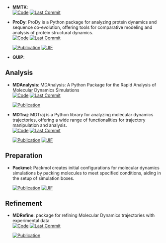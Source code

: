 



- **MMTK**:   
    [![Code](https://img.shields.io/github/stars/khinsen/mmtk?style=for-the-badge&logo=github)](https://github.com/khinsen/mmtk) 
    [![Last Commit](https://img.shields.io/github/last-commit/khinsen/mmtk?style=for-the-badge&logo=github)](https://github.com/khinsen/mmtk) 




- **ProDy**: ProDy is a Python package for analyzing protein dynamics and sequence co-evolution, offering tools for comparative modeling and analysis of protein structural dynamics.  
    [![Code](https://img.shields.io/github/stars/prody/ProDy?style=for-the-badge&logo=github)](https://github.com/prody/ProDy) 
    [![Last Commit](https://img.shields.io/github/last-commit/prody/ProDy?style=for-the-badge&logo=github)](https://github.com/prody/ProDy) 

    [![Publication](https://img.shields.io/badge/Publication-Citations:959-blue?style=for-the-badge&logo=bookstack)](https://doi.org/10.1093/bioinformatics/btr168) 
    [![JIF](https://img.shields.io/badge/Impact_Factor-4.40-purple?style=for-the-badge&logo=academia)](https://doi.org/10.1093/bioinformatics/btr168)



- **QUIP**:   



## **Analysis**


- **MDAnalysis**: MDAnalysis: A Python Package for the Rapid Analysis of Molecular Dynamics Simulations  
    [![Code](https://img.shields.io/github/stars/MDAnalysis/mdanalysis?style=for-the-badge&logo=github)](https://github.com/MDAnalysis/mdanalysis) 
    [![Last Commit](https://img.shields.io/github/last-commit/MDAnalysis/mdanalysis?style=for-the-badge&logo=github)](https://github.com/MDAnalysis/mdanalysis) 

    [![Publication](https://img.shields.io/badge/Publication-Citations:1109-blue?style=for-the-badge&logo=bookstack)](https://doi.org/10.25080/majora-629e541a-00e) 



- **MDTraj**: MDTraj is a Python library for analyzing molecular dynamics trajectories, offering a wide range of functionalities for trajectory manipulation and analysis.  
    [![Code](https://img.shields.io/github/stars/mdtraj/mdtraj?style=for-the-badge&logo=github)](https://github.com/mdtraj/mdtraj) 
    [![Last Commit](https://img.shields.io/github/last-commit/mdtraj/mdtraj?style=for-the-badge&logo=github)](https://github.com/mdtraj/mdtraj) 

    [![Publication](https://img.shields.io/badge/Publication-Citations:1779-blue?style=for-the-badge&logo=bookstack)](https://doi.org/10.1016/j.bpj.2015.08.015) 
    [![JIF](https://img.shields.io/badge/Impact_Factor-3.20-purple?style=for-the-badge&logo=academia)](https://doi.org/10.1016/j.bpj.2015.08.015)


## **Preparation**


- **Packmol**: Packmol creates initial configurations for molecular dynamics simulations by packing molecules to meet specified conditions, aiding in the setup of simulation boxes.  

    [![Publication](https://img.shields.io/badge/Publication-Citations:6815-blue?style=for-the-badge&logo=bookstack)](https://doi.org/10.1002/jcc.21224) 
    [![JIF](https://img.shields.io/badge/Impact_Factor-3.40-purple?style=for-the-badge&logo=academia)](https://doi.org/10.1002/jcc.21224)


## **Refinement**


- **MDRefine**: package for refining Molecular Dynamics trajectories with experimental data  
    [![Code](https://img.shields.io/github/stars/bussilab/MDRefine?style=for-the-badge&logo=github)](https://github.com/bussilab/MDRefine) 
    [![Last Commit](https://img.shields.io/github/last-commit/bussilab/MDRefine?style=for-the-badge&logo=github)](https://github.com/bussilab/MDRefine) 

    [![Publication](https://img.shields.io/badge/Publication-Citations:0-blue?style=for-the-badge&logo=bookstack)](https://doi.org/10.48550/arXiv.2411.07798) 


